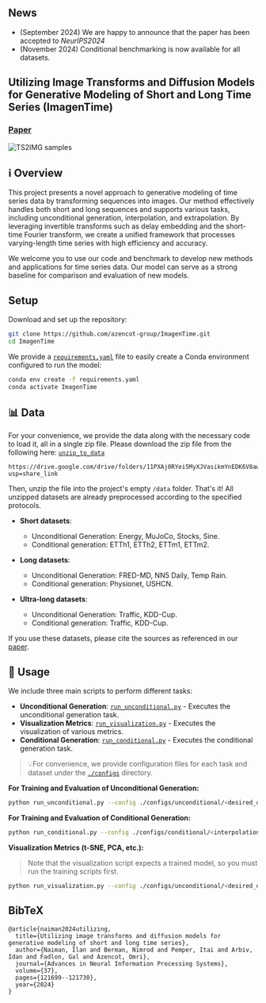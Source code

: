 ## News
- (September 2024) We are happy to announce that the paper has been accepted to *NeurIPS2024*
- (November 2024) Conditional benchmarking is now available for all datasets.

##  Utilizing Image Transforms and Diffusion Models for Generative Modeling of Short and Long Time Series (ImagenTime)

### [Paper](https://arxiv.org/abs/2410.19538)
![TS2IMG samples](visuals/ts2img.png)
## ℹ️ Overview
This project presents a novel approach to generative modeling of time series data by transforming sequences into images. Our method effectively handles both short and long sequences and supports various tasks, including unconditional generation, interpolation, and extrapolation. By leveraging invertible transforms such as delay embedding and the short-time Fourier transform,
 we create a unified framework that processes varying-length time series with high efficiency and accuracy.

We welcome you to use our code and benchmark to develop new methods and applications for time series data.
Our model can serve as a strong baseline for comparison and evaluation of new models.
## Setup
Download and set up the repository:
```bash
git clone https://github.com/azencot-group/ImagenTime.git
cd ImagenTime
```

We provide a [`requirements.yaml`](requirements.yaml) file to easily create a Conda environment configured to run the model:
```bash
conda env create -f requirements.yaml
conda activate ImagenTime
```
## 📊 Data
For your convenience, we provide the data along with the necessary code to load it, all in a single zip file. Please download the zip file from the following here: [`unzip_to_data`](https://drive.google.com/drive/folders/11PXAj0RYei5MyXJVasikmYnEDK6V8awt?usp=share_link)

```
https://drive.google.com/drive/folders/11PXAj0RYei5MyXJVasikmYnEDK6V8awt?usp=share_link
```
Then, unzip the file into the project's empty `/data` folder. That's it! All unzipped datasets are already preprocessed according to the specified protocols.

- **Short datasets**:
  - Unconditional Generation: Energy, MuJoCo, Stocks, Sine.
  - Conditional generation: ETTh1, ETTh2, ETTm1, ETTm2.

- **Long datasets**:
  - Unconditional Generation: FRED-MD, NN5 Daily, Temp Rain.
  - Conditional generation: Physionet, USHCN.

- **Ultra-long datasets**:
  - Unconditional Generation: Traffic, KDD-Cup.
  - Conditional generation: Traffic, KDD-Cup.

If you use these datasets, please cite the sources as referenced in our [paper](https://arxiv.org/abs/2410.19538).

## :rocket: Usage
We include three main scripts to perform different tasks:

- **Unconditional Generation**: [`run_unconditional.py`](run_unconditional.py) - Executes the unconditional generation task.
- **Visualization Metrics**: [`run_visualization.py`](run_visualization.py) - Executes the visualization of various metrics.
- **Conditional Generation**: [`run_conditional.py`](run_conditional.py) - Executes the conditional generation task.

>💡For convenience, we provide configuration files for each task and dataset under the [`./configs`](./configs) directory.

**For Training and Evaluation of Unconditional Generation:**
```bash
python run_unconditional.py --config ./configs/unconditional/<desired_dataset>.yaml
```
**For Training and Evaluation of Conditional Generation:**
```bash
python run_conditional.py --config ./configs/conditional/<interpolation or extrapolation>/<desired_dataset>.yaml
```
**Visualization Metrics (t-SNE, PCA, etc.):**
> Note that the visualization script expects a trained model, so you must run the training scripts first.

```bash
python run_visualization.py --config ./configs/unconditional/<desired_dataset>.yaml
```
## BibTeX
```
@article{naiman2024utilizing,
  title={Utilizing image transforms and diffusion models for generative modeling of short and long time series},
  author={Naiman, Ilan and Berman, Nimrod and Pemper, Itai and Arbiv, Idan and Fadlon, Gal and Azencot, Omri},
  journal={Advances in Neural Information Processing Systems},
  volume={37},
  pages={121699--121730},
  year={2024}
}
```



